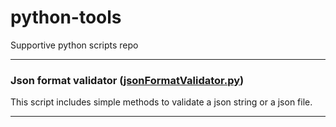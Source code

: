 # python-tools
Supportive python scripts repo

---
### Json format validator ([jsonFormatValidator.py](https://github.com/dilshan89/python-tools/blob/main/jsonFormatValidator.py))
This script includes simple methods to validate a json string or a json file.
  
---